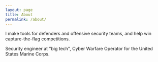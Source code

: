 ```yaml
---
layout: page
title: About
permalink: /about/
---
```


I make tools for defenders and offensive security teams, and help win capture-the-flag competitions.

Security engineer at "big tech", Cyber Warfare Operator for the United States Marine Corps.
